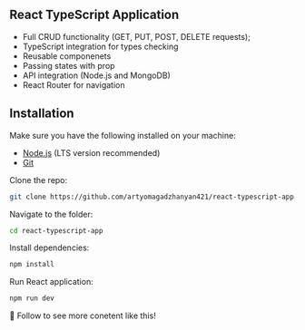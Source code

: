 ## React TypeScript Application

* Full CRUD functionality (GET, PUT, POST, DELETE requests);
* TypeScript integration for types checking
* Reusable componenets
* Passing states with prop
* API integration (Node.js and MongoDB)
* React Router for navigation

## Installation
Make sure you have the following installed on your machine:

- [Node.js](https://nodejs.org/en) (LTS version recommended)
- [Git](https://git-scm.com/)

Clone the repo:

```bash
git clone https://github.com/artyomagadzhanyan421/react-typescript-app.git
```

Navigate to the folder:

``` bash
cd react-typescript-app
```

Install dependencies:

``` bash
npm install
```

Run React application:

```bash
npm run dev
```

💙 Follow to see more conetent like this!